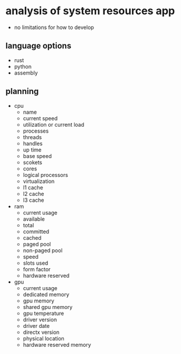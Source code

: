 # analysis of system resources app

- no limitations for how to develop

## language options 

- rust 
- python 
- assembly 

## planning 

- cpu
  - name 
  - current speed 
  - utilization or current load  
  - processes 
  - threads 
  - handles 
  - up time 
  - base speed 
  - scokets 
  - cores 
  - logical processors
  - virtualization
  - l1 cache 
  - l2 cache
  - l3 cache
- ram 
  - current usage 
  - available 
  - total 
  - committed 
  - cached 
  - paged pool 
  - non-paged pool
  - speed 
  - slots used 
  - form factor
  - hardware reserved 
- gpu 
  - current usage
  - dedicated memory 
  - gpu memory 
  - shared gpu memory
  - gpu temperature 
  - driver version
  - driver date 
  - directx version
  - physical location 
  - hardware reserved memory 